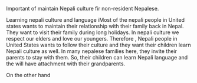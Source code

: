 <p>Important of maintain Nepali culture fir non-resident Nepalese.</p><p>Learning nepali culture and language iMost of the nepali people in United states wants to maintain their relationship with their family back in Nepal. They want to visit their family during long holidays. In nepali culture we respect our elders and love our youngers. Therefore , Nepali people in United States wants to follow their culture and they want their children learn Nepali culture as well. In many nepalese families here, they invite their parents to stay with them. So, their children can learn Nepali language and the will have attachment with their grandparents.&nbsp;</p><p>On the other hand&nbsp;</p>
